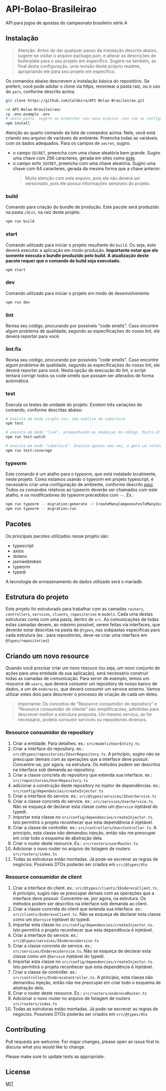 # API-Bolao-Brasileirao

API para jogos de apostas do campeonato brasileiro série A

## Instalação

> Atenção: Antes de dar qualquer passo da instalação descrita abaixo, sugere-se visitar o arquivo package.json, e alterar as descrições de boilerplate para o seu projeto em específico. Sugere-se também, ao final desta configuração, uma revisão deste próprio readme, apropriando ele para seu projeto em específico.

Os comandos abaixo descrevem a instalação básica do repositório. Se preferir, você pode adotar o clone via https, renomear a pasta raiz, ou o uso do `yarn`, conforme descrito acima.

```bash
git clone https://github.com/Caldeira/API-Bolao-Brasileirao.git

cd API-Bolao-Brasileirao/
cp .env.example .env
# neste ponto, sugere-se preencher seu novo arquivo .env com as configurações do seu projeto
npm install
```

Atenção ao quarto comando da lista de comandos acima. Nele, você está criando seu arquivo de variáveis de ambiente. Preencha todas as variáveis com os dados adequados. Para os campos de `secret`, sugiro:

- o campo `SECRET`, preencha com uma chave aleatória bem grande. Sugiro uma chave com 256 caracteres, gerada em sites como [este](https://passwordsgenerator.net/).
- o campo `AUTH_SECRET`, preencha com uma chave aleatória. Sugiro uma chave com 64 caracteres, gerada da mesma forma que a chave anterior.
  > Muita atenção com este arquivo, pois ele não deverá ser versionado, pois ele possui informações sensíveis do projeto.

### build

Comando para criação do bundle de produção. Este pacote será produzido na pasta `/dist`, na raiz deste projeto.

```bash
npm run build
```

### start

Comando utilizado para iniciar o projeto resultante do `build`. Ou seja, este deverá executar a aplicação em modo produção. **Importante notar que ele somente executa o bundle produzido pelo build. A atualização deste pacote requer que o comando de build seja executado.**

```bash
npm start
```

### dev

Comando utilizado para iniciar o projeto em modo de desenvolvimento

```bash
npm run dev
```

### lint

Revisa seu código, procurando por possíveis "code smells". Caso encontre algum problema de qualidade, segundo as especificações do nosso lint, ele deverá reportar para você.

### lint:fix

Revisa seu código, procurando por possíveis "code smells". Caso encontre algum problema de qualidade, segundo as especificações do nosso lint, ele deverá reportar para você. Nesta opção de execução do lint, o script tentará corrigir todos os code smells que possam ser alterados de forma automática.

### test

Executa os testes de unidade do projeto. Existem três variações do comando, conforme descritas abaixo:

```bash
# Executa em modo single run, sem análise de cobertura
npm test

# executa em modo "live", acompanhando as mudanças do código. Muito útil em modo de desenvolvimento
npm run test:watch

# executa em modo "cobertura". Executa apenas uma vez, e gera um relatório de cobertura em testes de unidade do seu projeto
npm run test:coverage
```

### typeorm

Este comando é um atalho para o typeorm, que está instalado localmente, neste projeto. Como estamos usando o typeorm em projeto typescript, é necessário criar uma configuração de ambiente, conforme descrito [aqui](https://stackoverflow.com/a/61119284/3135441). Todos os comandos relativos ao typeorm deverão ser chamados com este atalho, e os modificadores do typeorm precedidos com `--`.
Ex.:

```bash
npm run typeorm -- migration:generate -n CreateManyCampeonatosToManyUsuarios
npm run typeorm -- migration:run
```

## Pacotes

Os principais pacotes utilizados nesse projeto são:

- typescript
- axios
- dotenv
- jsonwebtoken
- typeorm
- typedi

A tecnologia de armazenamento de dados utilizado será o mariadb.

## Estrutura do projeto

Este projeto foi estruturado para trabalhar com as camadas `routers`, `controllers`, `services`, `clients`, `repositories` e `models`. Cada uma destas estruturas conta com uma pasta, dentro de `src`. As comunicações de todas estas camadas devem, ao máximo possível, serem feitas via interfaces, que deverão estar descritas na pasta de `@types`, nas subpastas específicas para cada estrutura (ex.: para repositories, deve-se criar uma interface em `@types/repositories`)

## Criando um novo resource

Quando você precisar criar um novo resouce (ou seja, um novo conjunto de ações para uma entidade da sua aplicação), será necessário construir todas as camadas de comunicação. Para servir de exemplo, temos um resource de `users`, que deverá consumir um repository de nosso banco de dados, e um de `enderecos`, que deverá consumir um service externo. Vamos utilizar estes dois para descrever o processo de criação de cada um deles.

> importante: Os conceitos de "Resource consumidor de repository" e "Resource consumidor de cliente" são simplificacões, admitidas para descrever melhor a estrutura proposta. Um mesmo serviço, se for necessário, poderá consumir services ou repositories diversos.

### Resource consumidor de repository

1. Criar a entidade. Para detalhes. ex.: `src/models/UserEntity.ts`
1. Criar a interface do repository. ex.: `src/@types/repositories/IUserRepository.ts`. A princípio, sugiro não se preocupar demais com as operações que a interface deve possuir. Concentre-se, por agora, na estrutura. Os métodos podem ser descritos na interface sob demanda ao repository.
1. Criar a classe concreta do repository que extenda sua interface. ex.: `src/repositories/UserRepository.ts`
1. adicionar a construção deste repository no injetor de dependências. ex.: `src/config/dependencies/createInjector.ts`
1. Criar a interface do service. ex.: `src/@types/services/IUserService.ts`
1. Criar a classe concreta do service. ex.: `src/services/UserService.ts`. Não se esqueça de declarar esta classe como um `@Service` injetável do typedi.
1. Importar esta classe no `src/config/dependencies/createInjector.ts`. Isto permitirá o projeto reconhecer que esta dependência é injetável.
1. Criar a classe de controller. ex.: `src/controllers/UserController.ts`. A princípio, esta classe não demandou injeção, então não me preocupei em criar todo o esquema de abstração dela.
1. Criar o router deste resource. Ex.: `src/routers/userRouter.ts`
1. Adicionar o novo router no arquivo de listagem de routers `src/routers/index.ts`
1. Todas as estruturas estão montadas. Já pode-se escrever as regras de negócios. Possíveis DTOs poderão ser criados em `src/@types/dto`

### Resource consumidor de client

1. Criar a interface do client. ex.: `src/@types/clients/IEnderecoClient.ts`. A princípio, sugiro não se preocupar demais com as operações que a interface deve possuir. Concentre-se, por agora, na estrutura. Os métodos podem ser descritos na interface sob demanda ao client.
1. Criar a classe concreta do client que extenda sua interface. ex.: `src/clients/EnderecoClient.ts`. Não se esqueça de declarar esta classe como um `@Service` injetável do typedi.
1. Importar esta classe no `src/config/dependencies/createInjector.ts`. Isto permitirá o projeto reconhecer que esta dependência é injetável.
1. Criar a interface do service. ex.: `src/@types/services/IEnderecoService.ts`
1. Criar a classe concreta do service. ex.: `src/services/EnderecoService.ts`. Não se esqueça de declarar esta classe como um `@Service` injetável do typedi.
1. Importar esta classe no `src/config/dependencies/createInjector.ts`. Isto permitirá o projeto reconhecer que esta dependência é injetável.
1. Criar a classe de controller. ex.: `src/controllers/EnderecoController.ts`. A princípio, esta classe não demandou injeção, então não me preocupei em criar todo o esquema de abstração dela.
1. Criar o router deste resource. Ex.: `src/routers/enderecoRouter.ts`
1. Adicionar o novo router no arquivo de listagem de routers `src/routers/index.ts`
1. Todas as estruturas estão montadas. Já pode-se escrever as regras de negócios. Possíveis DTOs poderão ser criados em `src/@types/dto`

## Contributing

Pull requests are welcome. For major changes, please open an issue first to discuss what you would like to change.

Please make sure to update tests as appropriate.

## License

[MIT](https://choosealicense.com/licenses/mit/)
